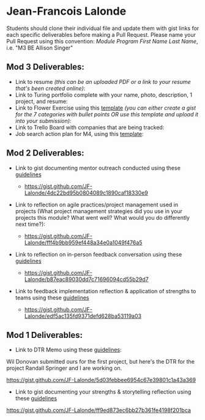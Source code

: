 # Jean-Francois Lalonde

Students should clone their individual file and update them with gist links for each specific deliverables before making a Pull Request. Please name your Pull Request using this convention: *Module Program First Name Last Name*, i.e. "M3 BE Allison Singer"

## Mod 3 Deliverables:

* Link to resume *(this can be an uploaded PDF or a link to your resume that's been created online)*: 
* Link to Turing portfolio complete with your name, photo, description, 1 project, and resume:
* Link to Flower Exercise using this [template](https://github.com/turingschool/career-development-curriculum/blob/master/files/Career%20Unit%20-%20The%20Flower%20Diagram.pdf) *(you can either create a gist for the 7 categories with bullet points OR use this template and upload it into your submission):*
* Link to Trello Board with companies that are being tracked: 
* Job search action plan for M4, using this [template](https://github.com/turingschool/career-development-curriculum/blob/master/module_three/mod_4_action_plan_template.md):

## Mod 2 Deliverables:
* Link to gist documenting mentor outreach conducted using these [guidelines](https://github.com/turingschool/career-development-curriculum/blob/master/module_two/cold_outreach_i_guidelines.md)

  * https://gist.github.com/JF-Lalonde/4dc22bd95b0804089c1890caf18330e9

* Link to reflection on agile practices/project management used in projects (What project management strategies did you use in your projects this module? What went well? What would you do differently next time?):

  * https://gist.github.com/JF-Lalonde/fff4b9bb959ef448a34e0a1049f476a5

* Link to reflection on in-person feedback conversation using these [guidelines](https://github.com/turingschool/career-development-curriculum/blob/master/module_two/feedback_conversation_reflection_guidelines.md)

  * https://gist.github.com/JF-Lalonde/b87eac89030dd7c71696094cd55b29d7

* Link to feedback implementation reflection & application of strengths to teams using these [guidelines](https://github.com/turingschool/career-development-curriculum/blob/master/module_two/feedback_implementation_strengths_reflection.md)

  * https://gist.github.com/JF-Lalonde/edf5ac135fd9371defd628ba53119a03

## Mod 1 Deliverables:
* Link to DTR Memo using these [guidelines](https://github.com/turingschool/career-development-curriculum/blob/master/module_one/dtr_guidelines_memo.md):

Wil Donovan submitted ours for the first project, but here's the DTR for the project Randall Springer and I are working on.

https://gist.github.com/JF-Lalonde/5d03febbee6954c67e39801c1a43a369

* Link to gist documenting your strengths & storytelling reflection using these [guidelines](https://github.com/turingschool/career-development-curriculum/blob/master/module_one/strengths_storytelling_reflection.md)

https://gist.github.com/JF-Lalonde/ff9ed873ec6bb27b361fe4198f201bca
